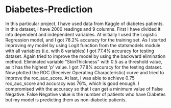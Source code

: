 # Diabetes-Prediction
In this particular project, I have used data from Kaggle of diabetes patients. In this dataset, I have 2000 readings and 9 columns. First I have divided it into dependent and independent variables. At initially I used the Logistic Regression model, and I got 78.2% accuracy for the training set. As I started improving my model by using Logit function from the statsmodels module with all variables (i.e. with 8 variables) I got 77.4% accuracy for testing dataset. Again tried to improve the model by using the backward elimination method. Eliminated variable "SkinThickness" with 0.5 as a threshold value, as it has the highest 'p' value. I got 77.8% accuracy for the testing dataset. Now plotted the ROC (Receiver Operating Characteristic) curve and tried to improve the roc_auc_score. At last, I was able to achieve 0.75 roc_auc_score and accuracy was 76%, which is good enough. I compromised with the accuracy so that I can get a minimum value of False Negative. False Negative value is the number of patients who have Diabetes but my model is predicting them as non-diabetic patients.
